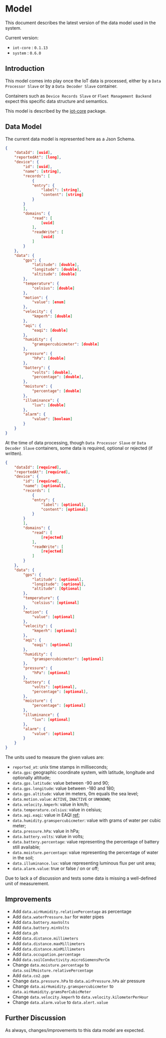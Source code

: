 # Model

This document describes the latest version of the data model used in the system.

Current version:

- `iot-core` : `0.1.13`
- `system` : `0.6.0`

## Introduction

This model comes into play once the IoT data is processed, either by a `Data Processor Slave` or by a `Data Decoder Slave` container.

Containers such as `Device Records Slave` or `Fleet Management Backend` expect this specific data structure and semantics.

This model is described by the [iot-core](https://github.com/ShareSpotPT/iot-core) package.

## Data Model

The current data model is represented here as a Json Schema.

``` json
{
    "dataId": [uuid],
    "reportedAt": [long],
    "device": {
        "id": [uuid],
        "name": [string],
        "records": [
            {
            "entry": {
                "label": [string],
                "content": [string]
            }
        }
        ],
        "domains": {
            "read": [
                [uuid]
            ],
            "readWrite": [
                [uuid]
            ]
        }
    },
    "data": {
        "gps": {
            "latitude": [double],
            "longitude": [double],
            "altitude": [double]
        },
        "temperature": {
            "celsius": [double]
        },
        "motion": {
            "value": [enum]
        },
        "velocity": {
            "kmperh": [double]
        },
        "aqi": {
            "eaqi": [double]
        },
        "humidity": {
            "gramspercubicmeter": [double]
        },
        "pressure": {
            "hPa": [double]
        },
        "battery": {
            "volts": [double],
            "percentage": [double],
        },
        "moisture": {
            "percentage": [double]
        },
        "illuminance": {
            "lux": [double]
        },
        "alarm": {
            "value": [boolean]
        }
    }
}
```

At the time of data processing, though `Data Processor Slave` or `Data Decoder Slave` containers, some data is required, optional or rejected (if written).

``` json
{
    "dataId": [required],
    "reportedAt": [required],
    "device": {
        "id": [required],
        "name": [optional],
        "records": [
            {
            "entry": {
                "label": [optional],
                "content": [optional]
            }
        }
        ],
        "domains": {
            "read": [
                [rejected]
            ],
            "readWrite": [
                [rejected]
            ]
        }
    },
    "data": {
        "gps": {
            "latitude": [optional],
            "longitude": [optional],
            "altitude": [Optional]
        },
        "temperature": {
            "celsius": [optional]
        },
        "motion": {
            "value": [optional]
        },
        "velocity": {
            "kmperh": [optional]
        },
        "aqi": {
            "eaqi": [optional]
        },
        "humidity": {
            "gramspercubicmeter": [optional]
        },
        "pressure": {
            "hPa": [optional]
        },
        "battery": {
            "volts": [optional],
            "percentage": [optional],
        },
        "moisture": {
            "percentage": [optional]
        },
        "illuminance": {
            "lux": [optional]
        },
        "alarm": {
            "value": [optional]
        }
    }
}
```

The units used to measure the given values are:

- `reported_at`: unix time stamps in milliseconds;
- `data.gps`: geographic coordinate system, with latitude, longitude and optionally altitude;
- `data.gps.latitude`: value between -90 and 90;
- `data.gps.longitude`: value between -180 and 180;
- `data.gps.altitude`: value im meters, 0m equals the sea level;
- `data.motion.value`: `ACTIVE`, `INACTIVE` or `UNKNOWN`;
- `data.velocity.kmperh`: value in km/h;
- `data.temperature.celsius`: value in celsius;
- `data.aqi.eaqi`: value in EAQI [ref](https://airindex.eea.europa.eu/Map/AQI/Viewer/);
- `data.humidity.gramspercubicmeter`: value with grams of water per cubic meter;
- `data.pressure.hPa`: value in hPa;
- `data.battery.volts`: value in volts;
- `data.battery.percentage`: value representing the percentage of battery still available;
- `data.moisture.percentage`: value representing the percentage of water in the soil;
- `data.illuminance.lux`: value representing luminous flux per unit area;
- `data.alarm.value`: true or false / on or off;

Due to lack a of discussion and tests some data is missing a well-defined unit of measurement.

## Improvements

- Add `data.airHumidity.relativePercentage` as percentage
- Add `data.waterPressure.bar` for water pipes
- Add `data.battery.maxVolts`
- Add `data.battery.minVolts`
- Add `data.ph`
- Add `data.distance.millimeters`
- Add `data.distance.maxMillimeters`
- Add `data.distance.minMillimeters`
- Add `data.occupation.percentage`
- Add `data.soilConductivity.microSiemensPerCm`
- Change `data.moisture.percentage` to `data.soilMoisture.relativePercentage`
- Add `data.co2.ppm`
- Change `data.pressure.hPa` to `data.airPressure.hPa` air pressure
- Change `data.airHumidity.gramspercubicmeter` to `data.airHumidity.gramsPerCubicMeter`
- Change `data.velocity.kmperh` to `data.velocity.kilometerPerHour`
- Change `data.alarm.value` to `data.alert.value`

## Further Discussion

As always, changes/improvements to this data model are expected.
